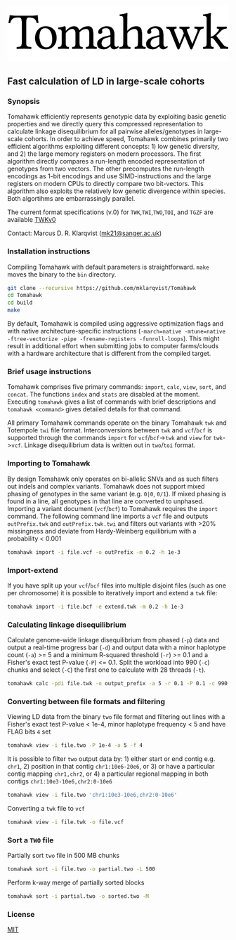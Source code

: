 ![screenshot](tomahawk.png)
## Fast calculation of LD in large-scale cohorts
### Synopsis
Tomahawk efficiently represents genotypic data by exploiting basic genetic properties
and we directly query this compressed representation to calculate linkage disequilibrium
for all pairwise alleles/genotypes in large-scale cohorts.
In order to achieve speed, Tomahawk combines primarily two efficient algorithms
exploiting different concepts: 1) low genetic diversity, and 2) the large memory
registers on modern processors. The first algorithm directly compares a run-length
encoded representation of genotypes from two vectors. The other precomputes
the run-length encodings as 1-bit encodings and use SIMD-instructions and the
large registers on modern CPUs to directly compare two bit-vectors.
This algorithm also exploits the relatively low genetic divergence within species.
Both algortihms are embarrassingly parallel.

The current format specifications (v.0) for `TWK`,`TWI`,`TWO`,`TOI`, and `TGZF`
are available [TWKv0](spec/TWKv0.pdf)

Contact: Marcus D. R. Klarqvist (<mk21@sanger.ac.uk>)

### Installation instructions
Compiling Tomahawk with default parameters is straightforward. `make` moves the
binary to the `bin` directory.
```bash
git clone --recursive https://github.com/mklarqvist/Tomahawk
cd Tomahawk
cd build
make
```
By default, Tomahawk is compiled using aggressive optimization flags and with
native architecture-specific instructions (`-march=native -mtune=native
  -ftree-vectorize -pipe -frename-registers -funroll-loops`).
This might result in additional effort when submitting jobs to
computer farms/clouds with a hardware architecture that is different from the
compiled target.

### Brief usage instructions
Tomahawk comprises five primary commands: `import`, `calc`, `view`, `sort`, and
`concat`. The functions `index` and `stats` are disabled at the moment.
Executing `tomahawk` gives a list of commands with brief descriptions and
`tomahawk <command>` gives detailed details for that command.

All primary Tomahawk commands operate on the binary Tomahawk `twk` and Totempole
`twi` file format. Interconversions between `twk` and `vcf`/`bcf` is supported
through the commands `import` for `vcf`/`bcf`->`twk` and `view` for `twk`->`vcf`.
Linkage disequilibrium data is written out in `two`/`toi` format.

### Importing to Tomahawk
By design Tomahawk only operates on bi-allelic SNVs and as such filters out
indels and complex variants. Tomahawk does not support mixed phasing of genotypes
in the same variant (e.g. `0|0`, `0/1`). If mixed phasing is found in a line,
all genotypes in that line are converted to unphased. Importing a variant document
(`vcf`/`bcf`) to Tomahawk requires the `import` command.
The following command line imports a `vcf` file and outputs `outPrefix.twk` and
`outPrefix.twk.twi` and filters out variants with >20% missingness and deviate
from Hardy-Weinberg equilibrium with a probability < 0.001
```bash
tomahawk import -i file.vcf -o outPrefix -m 0.2 -h 1e-3
```

### Import-extend
If you have split up your `vcf`/`bcf` files into multiple disjoint files
(such as one per chromosome) it is possible to iteratively import and extend a
`twk` file:
```bash
tomahawk import -i file.bcf -e extend.twk -m 0.2 -h 1e-3
```

### Calculating linkage disequilibrium
Calculate genome-wide linkage disequilibrium from phased (`-p`) data and output
a real-time progress bar (`-d`) and output data with a minor haplotype count
(`-a`) >= 5 and a minimum R-squared threshold (`-r`) >= 0.1 and a Fisher's exact
test P-value (`-P`) <= 0.1. Split the workload into 990 (`-c`) chunks and select
(`-C`) the first one to calculate with 28 threads (`-t`).

```bash
tomahawk calc -pdi file.twk -o output_prefix -a 5 -r 0.1 -P 0.1 -c 990 -C 1 -t 28
```

### Converting between file formats and filtering
Viewing LD data from the binary `two` file format and filtering out lines with a
Fisher's exact test P-value < 1e-4, minor haplotype frequency < 5 and have
FLAG bits `4` set
```bash
tomahawk view -i file.two -P 1e-4 -a 5 -f 4
 ```

It is possible to filter `two` output data by: 1) either start or end contig e.g.
`chr1`, 2) position in that contig `chr1:10e6-20e6`, or 3) or have a particular
contig mapping `chr1,chr2`, or 4) a particular regional mapping in both contigs
`chr1:10e3-10e6,chr2:0-10e6`
```bash
tomahawk view -i file.two 'chr1:10e3-10e6,chr2:0-10e6'
 ```

Converting a `twk` file to `vcf`
 ```bash
tomahawk view -i file.twk -o file.vcf
```

### Sort a `TWO` file
Partially sort `two` file in 500 MB chunks
```bash
tomahawk sort -i file.two -o partial.two -L 500
```

Perform k-way merge of partially sorted blocks
```bash
tomahawk sort -i partial.two -o sorted.two -M
```

### License
[MIT](LICENSE)
